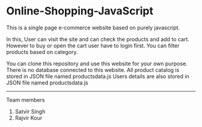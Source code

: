 # Online-Shopping-JavaScript

This is a single page e-commerce website based on purely javascript.

In this, User can visit the site and can check the products and add to cart. However to buy or open the cart user have to login first.
You can filter products based on category.

You can clone this repository and use this website for your own purpose.
 There is no database connected to this website.
 All product catalog is stored in JSON file named productsdata.js
 Users details are also stored in JSON file named productsdata.js

---

Team members
1. Satvir Singh
2. Rajvir Kour
